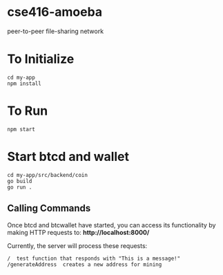 # cse416-amoeba
peer-to-peer file-sharing network

# To Initialize
```
cd my-app
npm install
```

# To Run
```
npm start
```

# Start btcd and wallet
```
cd my-app/src/backend/coin
go build
go run .
```

## Calling Commands
Once btcd and btcwallet have started, you can access its functionality by making HTTP requests to:
**http://localhost:8000/**

Currently, the server will process these requests:
```
/  test function that responds with "This is a message!"
/generateAddress  creates a new address for mining
```
